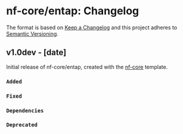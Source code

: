 # nf-core/entap: Changelog

The format is based on [Keep a Changelog](https://keepachangelog.com/en/1.0.0/)
and this project adheres to [Semantic Versioning](https://semver.org/spec/v2.0.0.html).

## v1.0dev - [date]

Initial release of nf-core/entap, created with the [nf-core](https://nf-co.re/) template.

### `Added`

### `Fixed`

### `Dependencies`

### `Deprecated`
